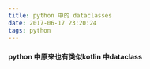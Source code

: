 ```yaml
---
title: python 中的 dataclasses
date: 2017-06-17 23:20:24
tags: python
---
```


#### python 中原来也有类似kotlin 中dataclass


